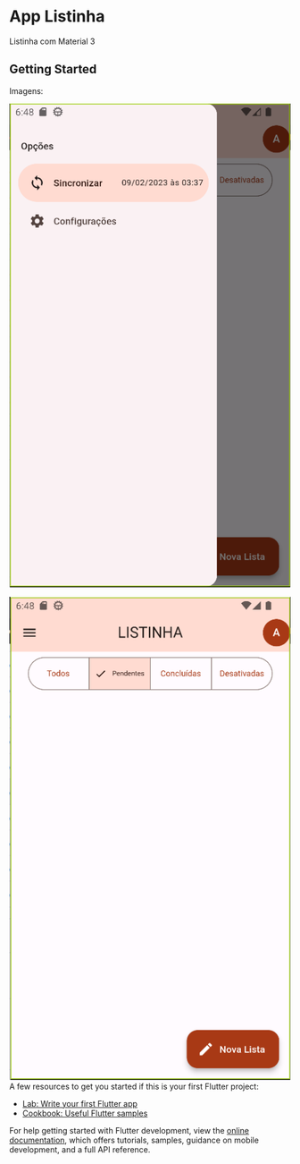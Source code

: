 # App Listinha

Listinha com Material 3

## Getting Started

Imagens:

![app-listinha-drawer.png](assets%2Fimages%2Fapp-listinha-drawer.png)

![app-listinha-home.png](assets%2Fimages%2Fapp-listinha-home.png)
A few resources to get you started if this is your first Flutter project:

- [Lab: Write your first Flutter app](https://docs.flutter.dev/get-started/codelab)
- [Cookbook: Useful Flutter samples](https://docs.flutter.dev/cookbook)

For help getting started with Flutter development, view the
[online documentation](https://docs.flutter.dev/), which offers tutorials,
samples, guidance on mobile development, and a full API reference.
